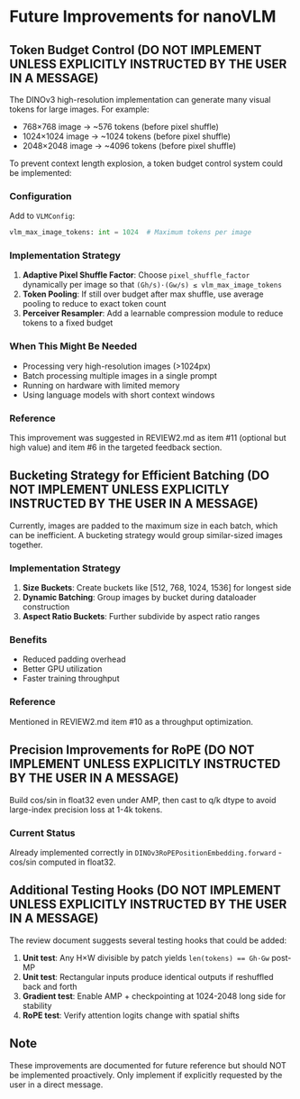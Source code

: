 # Future Improvements for nanoVLM

## Token Budget Control (DO NOT IMPLEMENT UNLESS EXPLICITLY INSTRUCTED BY THE USER IN A MESSAGE)

The DINOv3 high-resolution implementation can generate many visual tokens for large images. For example:
- 768×768 image → ~576 tokens (before pixel shuffle)
- 1024×1024 image → ~1024 tokens (before pixel shuffle)
- 2048×2048 image → ~4096 tokens (before pixel shuffle)

To prevent context length explosion, a token budget control system could be implemented:

### Configuration
Add to `VLMConfig`:
```python
vlm_max_image_tokens: int = 1024  # Maximum tokens per image
```

### Implementation Strategy
1. **Adaptive Pixel Shuffle Factor**: Choose `pixel_shuffle_factor` dynamically per image so that `(Gh/s)·(Gw/s) ≤ vlm_max_image_tokens`
2. **Token Pooling**: If still over budget after max shuffle, use average pooling to reduce to exact token count
3. **Perceiver Resampler**: Add a learnable compression module to reduce tokens to a fixed budget

### When This Might Be Needed
- Processing very high-resolution images (>1024px)
- Batch processing multiple images in a single prompt
- Running on hardware with limited memory
- Using language models with short context windows

### Reference
This improvement was suggested in REVIEW2.md as item #11 (optional but high value) and item #6 in the targeted feedback section.

## Bucketing Strategy for Efficient Batching (DO NOT IMPLEMENT UNLESS EXPLICITLY INSTRUCTED BY THE USER IN A MESSAGE)

Currently, images are padded to the maximum size in each batch, which can be inefficient. A bucketing strategy would group similar-sized images together.

### Implementation Strategy
1. **Size Buckets**: Create buckets like [512, 768, 1024, 1536] for longest side
2. **Dynamic Batching**: Group images by bucket during dataloader construction
3. **Aspect Ratio Buckets**: Further subdivide by aspect ratio ranges

### Benefits
- Reduced padding overhead
- Better GPU utilization
- Faster training throughput

### Reference
Mentioned in REVIEW2.md item #10 as a throughput optimization.

## Precision Improvements for RoPE (DO NOT IMPLEMENT UNLESS EXPLICITLY INSTRUCTED BY THE USER IN A MESSAGE)

Build cos/sin in float32 even under AMP, then cast to q/k dtype to avoid large-index precision loss at 1-4k tokens.

### Current Status
Already implemented correctly in `DINOv3RoPEPositionEmbedding.forward` - cos/sin computed in float32.

## Additional Testing Hooks (DO NOT IMPLEMENT UNLESS EXPLICITLY INSTRUCTED BY THE USER IN A MESSAGE)

The review document suggests several testing hooks that could be added:

1. **Unit test**: Any H×W divisible by patch yields `len(tokens) == Gh·Gw` post-MP
2. **Unit test**: Rectangular inputs produce identical outputs if reshuffled back and forth
3. **Gradient test**: Enable AMP + checkpointing at 1024-2048 long side for stability
4. **RoPE test**: Verify attention logits change with spatial shifts

## Note
These improvements are documented for future reference but should NOT be implemented proactively. Only implement if explicitly requested by the user in a direct message.